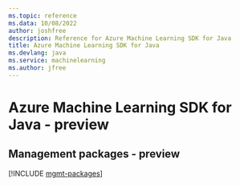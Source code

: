 ```yaml
---
ms.topic: reference
ms.data: 10/08/2022
author: joshfree
description: Reference for Azure Machine Learning SDK for Java
title: Azure Machine Learning SDK for Java
ms.devlang: java
ms.service: machinelearning
ms.author: jfree
---
```

# Azure Machine Learning SDK for Java - preview

## Management packages - preview
[!INCLUDE [mgmt-packages](machine-learning-mgmt-index.md)]